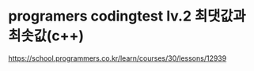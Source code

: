 # programers codingtest lv.2 최댓값과 최솟값(c++)
https://school.programmers.co.kr/learn/courses/30/lessons/12939

